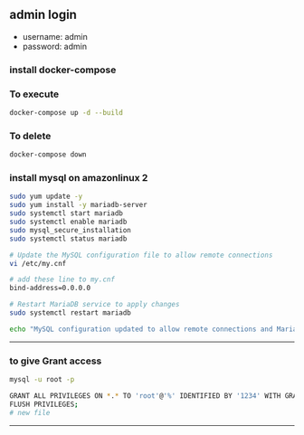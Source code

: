 ## admin login

- username: admin
- password: admin

### install docker-compose

 ### To execute 
 ```bash
docker-compose up -d --build
```

### To delete
```bash
docker-compose down
```
 
### install mysql on amazonlinux 2

```bash
sudo yum update -y
sudo yum install -y mariadb-server
sudo systemctl start mariadb
sudo systemctl enable mariadb
sudo mysql_secure_installation 
sudo systemctl status mariadb
```
```bash
# Update the MySQL configuration file to allow remote connections
vi /etc/my.cnf

# add these line to my.cnf
bind-address=0.0.0.0
```
```bash
# Restart MariaDB service to apply changes
sudo systemctl restart mariadb

echo "MySQL configuration updated to allow remote connections and MariaDB service restarted."
```
---
### to give Grant access
```bash
mysql -u root -p
```
```bash
GRANT ALL PRIVILEGES ON *.* TO 'root'@'%' IDENTIFIED BY '1234' WITH GRANT OPTION;
FLUSH PRIVILEGES;
# new file
```
---
